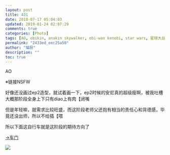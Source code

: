 ```yaml
---
layout: post
title: 431
date: 2018-07-17 05:04:03
updated: 2019-01-24 02:07:29
comments: true
categories: [Photo]
tags: [AO, obikin, anakin skywalker, obi-wan kenobi, star wars, 星球大战]
permalink: "2433ed_eec25a50"
author: "猫厨"
description: ""
toc: true
---
```


<p>AO</p> 
<p>※链接NSFW</p> 
<p>好像还没画过ep2造型，就试着画一下，ep2时候的安尼真的超级瘦啊，被我吐槽大概那阶段全身上下只有diao上有肉【闭嘴</p> 
<p>但是年轻嘛，就需求比较旺盛，而这阶段老师父还抱有相当的责任心和背德感，毕竟还没出师，所以不给插【喂</p> 
<p>所以下面这自行车就是这阶段的期待方向了</p> 
<p><a rel="nofollow" href="https://telegra.ph/file/78be59368e6df3a750a4c.jpg" target="_blank"  >→车门</a></p>

![](/img/img_cVZNdzJtQk9JV2NKVHozMmwxUjhoSjFrSlNwSzkwTWpIa0I3M3B6R2RpTGo4ODM3dm41V3pnPT0.jpg)